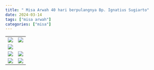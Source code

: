 ```yaml
---
title: " Misa Arwah 40 hari berpulangnya Bp. Ignatius Sugiarto"
date: 2024-03-14
tags: ["misa arwah"]
categories: ["misa"]
---
```


| | |
|---|---|
| ![](/img/misaarwah14mar241.avif) | ![](/img/misaarwah14mar242.avif) |
| ![](/img/misaarwah14mar245.avif) |
| ![](/img/misaarwah14mar24.avif) | ![](/img/misaarwah14mar243.avif) |
| ![](/img/misaarwah14mar24.avif) | ![](/img/misaarwah14mar246.avif) |